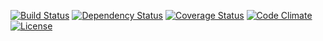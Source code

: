 [![Build Status](http://img.shields.io/travis/pikesley/CorrectionDose.svg?style=flat-square)](https://travis-ci.org/pikesley/CorrectionDose)
[![Dependency Status](http://img.shields.io/gemnasium/pikesley/CorrectionDose.svg?style=flat-square)](https://gemnasium.com/pikesley/CorrectionDose)
[![Coverage Status](http://img.shields.io/coveralls/pikesley/CorrectionDose.svg?style=flat-square)](https://coveralls.io/r/pikesley/CorrectionDose)
[![Code Climate](http://img.shields.io/codeclimate/github/pikesley/CorrectionDose.svg?style=flat-square)](https://codeclimate.com/github/pikesley/CorrectionDose)
[![License](http://img.shields.io/:license-mit-blue.svg?style=flat-square)](http://pikesley.mit-license.org)
